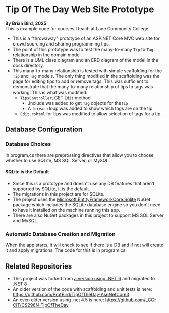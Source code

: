 # Tip Of The Day Web Site Prototype  
**By Brian Bird, 2025**  
This is example code for courses I teach at Lane Community College.

- This is a "throwaway" prototype of an ASP.NET Core MVC web site for crowd sourcing and sharing programming tips.
- The point of this prototype was to test the many-to-many `Tip` to `Tag` relationship in the domain model. 
- There is a UML class diagram and an ERD diagram of the model in the docs directory.
- This many-to-many relationship is tested with simple scaffolding for the `Tip` and `Tag` models. The only thing modified in the scaffolding was the page for editing tips to add or remove tags. This was sufficient to demonstrate that the many-to-many relationship of tips to tags was working. This is what was modified:
  - `TipsController`, GET `Edit` method
    -   .Include was added to get `Tag` objects for the`Tip`
    - A `foreach` loop was added to show which tags are on the tip
  - `Edit.cshtml` for tips was modified to allow selection of tags for a tip.

## Database Configuration
### Database Choices
In program.cs there are preprossing directives that allow you to choose whether to use SQLite, MS SQL Server, or MySQL.
#### SQLite is the Default
- Since this is a prototype and doesn't use any DB features that aren't supported by SQLite, it is the default.
- The migrations in this project are for SQLite.
- The project uses the [Microsoft.EntityFrameworkCore.Sqlite](https://www.nuget.org/packages/Microsoft.EntityFrameworkCore.Sqlite/8.0.13) NuGet package which includes the SQLite database engine so you don't need to have it installed on the machine running this app.
- There are also NuGet packages in this project to support MS SQL Server and MySQL.

### Automatic Database Creation and Migration
When the app starts, it will check to see if there is a DB and if not will create it and apply migrations. The code for this is in program.cs.
## Related Repositories
- This project was forked from [a version using .NET 6](https://github.com/ProfBird/TipOfTheDay-AspNet6) and migrated to .NET 8
- An older version of the code with scaffolding and unit tests is here: https://github.com/ProfBird/TipOfTheDay-AspNetCore3
- An even older version using .net 4.5 is here: https://github.com/LCC-CIT/CS296N-TipOfTheDay  
